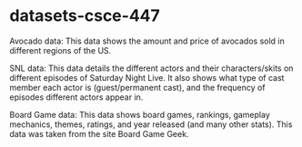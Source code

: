 # datasets-csce-447

Avocado data: This data shows the amount and price of avocados sold in different regions of the US.

SNL data: This data details the different actors and their characters/skits on different episodes of Saturday Night Live. It also shows what type of cast member each actor is (guest/permanent cast), and the frequency of episodes different actors appear in.

Board Game data: This data shows board games, rankings, gameplay mechanics, themes, ratings, and year released (and many other stats). This data was taken from the site Board Game Geek.
